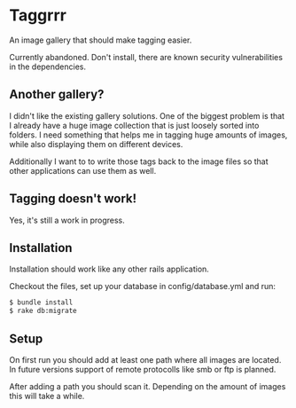 # Taggrrr

An image gallery that should make tagging easier.

Currently abandoned. Don't install, there are known security vulnerabilities in the dependencies.

## Another gallery?

I didn't like the existing gallery solutions. One of the biggest problem is that I already
have a huge image collection that is just loosely sorted into folders. I need something that
helps me in tagging huge amounts of images, while also displaying them on different devices.

Additionally I want to to write those tags back to the image files so that other applications
can use them as well.

## Tagging doesn't work!

Yes, it's still a work in progress.

## Installation

Installation should work like any other rails application.

Checkout the files, set up your database in config/database.yml and run:

```sh
$ bundle install
$ rake db:migrate
```

## Setup

On first run you should add at least one path where all images are located. In future versions
support of remote protocolls like smb or ftp is planned.

After adding a path you should scan it. Depending on the amount of images this will take a
while.

